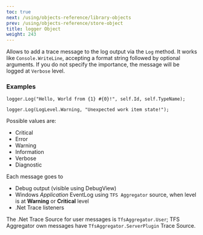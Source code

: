```yaml
---
toc: true
next: /using/objects-reference/library-objects
prev: /using/objects-reference/store-object
title: logger Object
weight: 243
---
```


Allows to add a trace message to the log output via the `Log` method.
It works like `Console.WriteLine`, accepting a format string followed by optional arguments.
If you do not specify the importance, the message will be logged at `Verbose` level.

### Examples

```
logger.Log("Hello, World from {1} #{0}!", self.Id, self.TypeName);

logger.Log(LogLevel.Warning, "Unexpected work item state!");
```

Possible values are:
 * Critical
 * Error
 * Warning
 * Information
 * Verbose
 * Diagnostic

Each message goes to
* Debug output (visible using DebugView)
* Windows _Application_ EventLog using `TFS Aggregator` source, when level is at **Warning** or **Critical** level
* .Net Trace listeners

The .Net Trace Source for user messages is `TfsAggregator.User`; TFS Aggregator own messages have `TfsAggregator.ServerPlugin` Trace Source.
